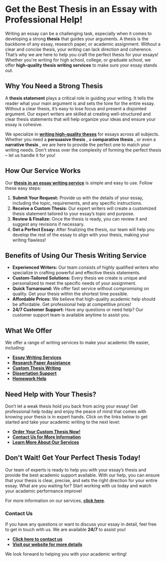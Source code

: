 # Get the Best Thesis in an Essay with Professional Help!

Writing an essay can be a challenging task, especially when it comes to developing a strong **thesis** that guides your arguments. A thesis is the backbone of any essay, research paper, or academic assignment. Without a clear and concise thesis, your writing can lack direction and coherence. That’s why we are here to help you craft the perfect thesis for your essays! Whether you're writing for high school, college, or graduate school, we offer **high-quality thesis writing services** to make sure your essay stands out.

## Why You Need a Strong Thesis

A **thesis statement** plays a critical role in guiding your writing. It tells the reader what your main argument is and sets the tone for the entire essay. Without a clear thesis, it’s easy to lose focus and present a disjointed argument. Our expert writers are skilled at creating well-structured and clear thesis statements that will help organize your ideas and ensure your essay is cohesive.

We specialize in [**writing high-quality theses**](https://tinyurl.com/topessay?keyword=thesis+in+a+essay) for essays across all subjects. Whether you need a **persuasive thesis** , a **comparative thesis** , or even a **narrative thesis** , we are here to provide the perfect one to match your writing needs. Don't stress over the complexity of forming the perfect thesis – let us handle it for you!

## How Our Service Works

Our [**thesis in an essay writing service**](https://tinyurl.com/topessay?keyword=thesis+in+a+essay) is simple and easy to use. Follow these easy steps:

1. **Submit Your Request:** Provide us with the details of your essay, including the topic, requirements, and any specific instructions.
2. **Receive a Custom Thesis:** Our expert writers will create a customized thesis statement tailored to your essay’s topic and purpose.
3. **Review & Finalize:** Once the thesis is ready, you can review it and suggest any revisions if necessary.
4. **Get a Perfect Essay:** After finalizing the thesis, our team will help you develop the rest of the essay to align with your thesis, making your writing flawless!

## Benefits of Using Our Thesis Writing Service

- **Experienced Writers:** Our team consists of highly qualified writers who specialize in crafting powerful and effective thesis statements.
- **Custom-Tailored Solutions:** Every thesis we create is unique and personalized to meet the specific needs of your assignment.
- **Quick Turnaround:** We offer fast service without compromising on quality. Get your thesis within the shortest time possible.
- **Affordable Prices:** We believe that high-quality academic help should be affordable. Get professional help at competitive prices!
- **24/7 Customer Support:** Have any questions or need help? Our customer support team is available anytime to assist you.

## What We Offer

We offer a range of writing services to make your academic life easier, including:

- [**Essay Writing Services**](https://tinyurl.com/topessay?keyword=thesis+in+a+essay)
- [**Research Paper Assistance**](https://tinyurl.com/topessay?keyword=thesis+in+a+essay)
- [**Custom Thesis Writing**](https://tinyurl.com/topessay?keyword=thesis+in+a+essay)
- [**Dissertation Support**](https://tinyurl.com/topessay?keyword=thesis+in+a+essay)
- [**Homework Help**](https://tinyurl.com/topessay?keyword=thesis+in+a+essay)

## Need Help with Your Thesis?

Don’t let a weak thesis hold you back from acing your essay! Get professional help today and enjoy the peace of mind that comes with knowing your thesis is in expert hands. Click on the links below to get started and take your academic writing to the next level:

- [**Order Your Custom Thesis Now!**](https://tinyurl.com/topessay?keyword=thesis+in+a+essay)
- [**Contact Us for More Information**](https://tinyurl.com/topessay?keyword=thesis+in+a+essay)
- [**Learn More About Our Services**](https://tinyurl.com/topessay?keyword=thesis+in+a+essay)

## Don't Wait! Get Your Perfect Thesis Today!

Our team of experts is ready to help you with your essay’s thesis and provide the best academic support available. With our help, you can ensure that your thesis is clear, precise, and sets the right direction for your entire essay. What are you waiting for? Start working with us today and watch your academic performance improve!

For more information on our services, [**click here**](https://tinyurl.com/topessay?keyword=thesis+in+a+essay).

### Contact Us

If you have any questions or want to discuss your essay in detail, feel free to get in touch with us. We are available **24/7** to assist you!

- [**Click here to contact us**](https://tinyurl.com/topessay?keyword=thesis+in+a+essay)
- [**Visit our website for more details**](https://tinyurl.com/topessay?keyword=thesis+in+a+essay)

We look forward to helping you with your academic writing!
